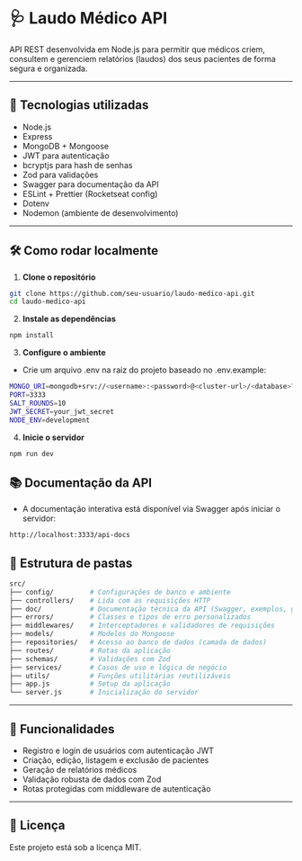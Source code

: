 # 🩺 Laudo Médico API

API REST desenvolvida em Node.js para permitir que médicos criem, consultem e gerenciem relatórios (laudos) dos seus pacientes de forma segura e organizada.

---

## 🚀 Tecnologias utilizadas

- Node.js
- Express
- MongoDB + Mongoose
- JWT para autenticação
- bcryptjs para hash de senhas
- Zod para validações
- Swagger para documentação da API
- ESLint + Prettier (Rocketseat config)
- Dotenv
- Nodemon (ambiente de desenvolvimento)

---

## 🛠️ Como rodar localmente

1. **Clone o repositório**

```bash
git clone https://github.com/seu-usuario/laudo-medico-api.git
cd laudo-medico-api
```

2. **Instale as dependências**

```bash
npm install
```

3. **Configure o ambiente**

- Crie um arquivo .env na raiz do projeto baseado no .env.example:

```bash
MONGO_URI=mongodb+srv://<username>:<password>@<cluster-url>/<database>?retryWrites=true&w=majority&appName=<app-name>
PORT=3333
SALT_ROUNDS=10
JWT_SECRET=your_jwt_secret
NODE_ENV=development
```

4. **Inicie o servidor**

```bash
npm run dev
```

## 📚 Documentação da API

- A documentação interativa está disponível via Swagger após iniciar o servidor:

```bash
http://localhost:3333/api-docs
```

## 🧱 Estrutura de pastas

```bash
src/
├── config/         # Configurações de banco e ambiente
├── controllers/    # Lida com as requisições HTTP
├── doc/            # Documentação técnica da API (Swagger, exemplos, guias)
├── errors/         # Classes e tipos de erro personalizados
├── middlewares/    # Interceptadores e validadores de requisições
├── models/         # Modelos do Mongoose
├── repositories/   # Acesso ao banco de dados (camada de dados)
├── routes/         # Rotas da aplicação
├── schemas/        # Validações com Zod
├── services/       # Casos de uso e lógica de negócio
├── utils/          # Funções utilitárias reutilizáveis
├── app.js          # Setup da aplicação
└── server.js       # Inicialização do servidor
```

---

## 🔐 Funcionalidades

- Registro e login de usuários com autenticação JWT
- Criação, edição, listagem e exclusão de pacientes
- Geração de relatórios médicos
- Validação robusta de dados com Zod
- Rotas protegidas com middleware de autenticação

---

## 📄 Licença

Este projeto está sob a licença MIT.
